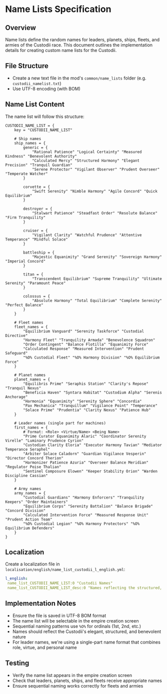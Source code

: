 # Name Lists Specification

## Overview
Name lists define the random names for leaders, planets, ships, fleets, and armies of the Custodii race. This document outlines the implementation details for creating custom name lists for the Custodii.

## File Structure
- Create a new text file in the mod's `common/name_lists` folder (e.g. `custodii_namelist.txt`)
- Use UTF-8 encoding (with BOM)

## Name List Content
The name list will follow this structure:

```plaintext
CUSTODII_NAME_LIST = {
    key = "CUSTODII_NAME_LIST"
    
    # Ship names
    ship_names = {
        generic = {
            "Rational Patience" "Logical Certainty" "Measured Kindness" "Benevolent Authority"
            "Calculated Mercy" "Structured Harmony" "Elegant Precision" "Tranquil Guardian"
            "Serene Protector" "Vigilant Observer" "Prudent Overseer" "Temperate Watcher"
        }
        
        corvette = {
            "Swift Serenity" "Nimble Harmony" "Agile Concord" "Quick Equilibrium"
        }
        
        destroyer = {
            "Stalwart Patience" "Steadfast Order" "Resolute Balance" "Firm Tranquility"
        }
        
        cruiser = {
            "Vigilant Clarity" "Watchful Prudence" "Attentive Temperance" "Mindful Solace"
        }
        
        battleship = {
            "Majestic Equanimity" "Grand Serenity" "Sovereign Harmony" "Imperial Concord"
        }
        
        titan = {
            "Transcendent Equilibrium" "Supreme Tranquility" "Ultimate Serenity" "Paramount Peace"
        }
        
        colossus = {
            "Absolute Harmony" "Total Equilibrium" "Complete Serenity" "Perfect Balance"
        }
    }
    
    # Fleet names
    fleet_names = {
        "Equilibrium Vanguard" "Serenity Taskforce" "Custodial Directive"
        "Harmony Fleet" "Tranquility Armada" "Benevolence Squadron"
        "Order Contingent" "Balance Flotilla" "Equanimity Force"
        "Calculated Response" "Measured Intervention" "Prudent Safeguard"
        "%O% Custodial Fleet" "%O% Harmony Division" "%O% Equilibrium Force"
    }
    
    # Planet names
    planet_names = {
        "Equilibris Prime" "Seraphis Station" "Clarity's Repose" "Tranquil Nexus"
        "Beneficia Haven" "Syntara Habitat" "Custodium Alpha" "Serenis Anchorage"
        "Harmonia" "Equanimity" "Serenity Sphere" "Concordia"
        "Pax Mechanica" "Tranquillum" "Vigilance Point" "Temperance"
        "Solace Prime" "Prudentia" "Clarity Nexus" "Patience Hub"
    }
    
    # Leader names (single part for machines)
    first_names = {
        # Format: <Role> <Virtue/Name> <Being Name>
        "Prime Curator Equanimity Alaric" "Coordinator Serenity Virelle" "Luminary Prudence Cyrion"
        "Custodian Clarity Eloria" "Executor Harmony Tavian" "Mediator Temperance Seraphel"
        "Arbiter Solace Caladorn" "Guardian Vigilance Vesperin" "Director Concord Therion"
        "Harmonizer Patience Azuria" "Overseer Balance Meridian" "Regulator Poise Thalian"
        "Sentinel Composure Elowen" "Keeper Stability Orion" "Warden Discipline Cassian"
    }
    
    # Army names
    army_names = {
        "Custodial Guardians" "Harmony Enforcers" "Tranquility Keepers" "Order Maintainers"
        "Equilibrium Corps" "Serenity Battalion" "Balance Brigade" "Concord Division"
        "Calculated Intervention Force" "Measured Response Unit" "Prudent Action Team"
        "%O% Custodial Legion" "%O% Harmony Protectors" "%O% Equilibrium Defenders"
    }
}
```

## Localization
Create a localization file in `localisation/english/name_list_custodii_l_english.yml`:

```yaml
l_english:
 name_list_CUSTODII_NAME_LIST:0 "Custodii Names"
 name_list_CUSTODII_NAME_LIST_desc:0 "Names reflecting the structured, benevolent guardianship philosophy of the Custodii."
```

## Implementation Notes
- Ensure the file is saved in UTF-8 BOM format
- The name list will be selectable in the empire creation screen
- Sequential naming patterns use `%O%` for ordinals (1st, 2nd, etc.)
- Names should reflect the Custodii's elegant, structured, and benevolent nature
- For leader names, we're using a single-part name format that combines role, virtue, and personal name

## Testing
- Verify the name list appears in the empire creation screen
- Check that leaders, planets, ships, and fleets receive appropriate names
- Ensure sequential naming works correctly for fleets and armies 